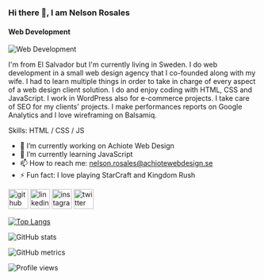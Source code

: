 ### Hi there 👋, I am Nelson Rosales
#### Web Development
![Web Development](https://arturssmirnovs.github.io/github-profile-readme-generator/images/banner.png)

I'm from El Salvador but I'm currently living in Sweden. I do web development in a small web design agency that I co-founded along with my wife. I had to learn multiple things in order to take in charge of every aspect of a web design client solution. I do and enjoy coding with HTML, CSS and JavaScript. I work in WordPress also for e-commerce projects. I take care of SEO for my clients' projects. I make performances reports on Google Analytics and I love wireframing on Balsamiq. 


Skills: HTML / CSS / JS 

- 🔭 I’m currently working on Achiote Web Design 
- 🌱 I’m currently learning JavaScript 
- 📫 How to reach me: nelson.rosales@achiotewebdesign.se 
- ⚡ Fun fact: I love playing StarCraft  and Kingdom Rush 


[<img src='https://cdn.jsdelivr.net/npm/simple-icons@3.0.1/icons/github.svg' alt='github' height='40'>](https://github.com/nelson2411)  [<img src='https://cdn.jsdelivr.net/npm/simple-icons@3.0.1/icons/linkedin.svg' alt='linkedin' height='40'>](https://www.linkedin.com/in/nelsonrosales24/)  [<img src='https://cdn.jsdelivr.net/npm/simple-icons@3.0.1/icons/instagram.svg' alt='instagram' height='40'>](https://www.instagram.com/nelsonmirand4/)  [<img src='https://cdn.jsdelivr.net/npm/simple-icons@3.0.1/icons/twitter.svg' alt='twitter' height='40'>](https://twitter.com/@nelsonrosales27)  

[![Top Langs](https://github-readme-stats.vercel.app/api/top-langs/?username=nelson2411)](https://github.com/anuraghazra/github-readme-stats)

![GitHub stats](https://github-readme-stats.vercel.app/api?username=nelson2411&show_icons=true)  

![GitHub metrics](https://metrics.lecoq.io/nelson2411)  

![Profile views](https://gpvc.arturio.dev/nelson2411)  
